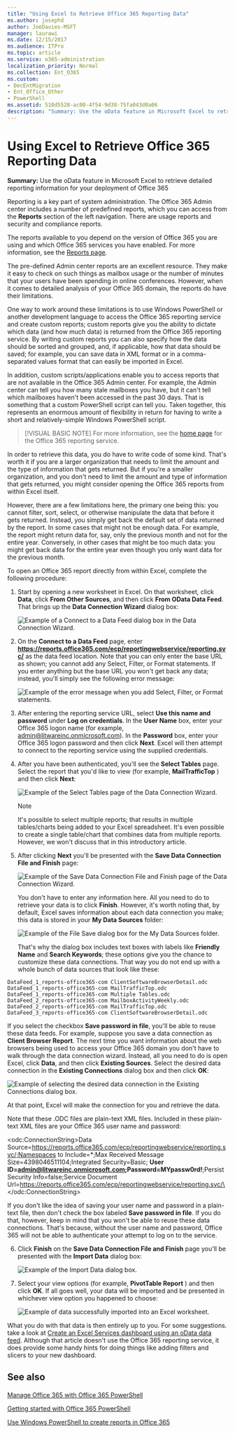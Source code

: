 ```yaml
---
title: "Using Excel to Retrieve Office 365 Reporting Data"
ms.author: josephd
author: JoeDavies-MSFT
manager: laurawi
ms.date: 12/15/2017
ms.audience: ITPro
ms.topic: article
ms.service: o365-administration
localization_priority: Normal
ms.collection: Ent_O365
ms.custom:
- DecEntMigration
- Ent_Office_Other
- PowerShell
ms.assetid: 510d5528-ac00-4f54-9d38-75fa043d0a06
description: "Summary: Use the oData feature in Microsoft Excel to retrieve detailed reporting information for your deployment of Office 365"
---
```


# Using Excel to Retrieve Office 365 Reporting Data

 **Summary:** Use the oData feature in Microsoft Excel to retrieve detailed reporting information for your deployment of Office 365
  
Reporting is a key part of system administration. The Office 365 Admin center includes a number of predefined reports, which you can access from the **Reports** section of the left navigation. There are usage reports and security and compliance reports.
  
The reports available to you depend on the version of Office 365 you are using and which Office 365 services you have enabled. For more information, see the [Reports page](https://technet.microsoft.com/en-us/library/office-365-reports.aspx).
  
The pre-defined Admin center reports are an excellent resource. They make it easy to check on such things as mailbox usage or the number of minutes that your users have been spending in online conferences. However, when it comes to detailed analysis of your Office 365 domain, the reports do have their limitations.
  
One way to work around these limitations is to use Windows PowerShell or another development language to access the Office 365 reporting service and create custom reports; custom reports give you the ability to dictate which data (and how much data) is returned from the Office 365 reporting service. By writing custom reports you can also specify how the data should be sorted and grouped, and, if applicable, how that data should be saved; for example, you can save data in XML format or in a comma-separated values format that can easily be imported in Excel. 
  
In addition, custom scripts/applications enable you to access reports that are not available in the Office 365 Admin center. For example, the Admin center can tell you how many stale mailboxes you have, but it can't tell which mailboxes haven't been accessed in the past 30 days. That is something that a custom PowerShell script can tell you. Taken together, this represents an enormous amount of flexibility in return for having to write a short and relatively-simple Windows PowerShell script.
  
> [!VISUAL BASIC NOTE]
> For more information, see the [home page](https://msdn.microsoft.com/en-us/library/office/jj984325%28v=office.15%29.aspx) for the Office 365 reporting service.
  
In order to retrieve this data, you do have to write code of some kind. That's worth it if you are a larger organization that needs to limit the amount and the type of information that gets returned. But if you're a smaller organization, and you don't need to limit the amount and type of information that gets returned, you might consider opening the Office 365 reports from within Excel itself.
  
However, there are a few limitations here, the primary one being this: you cannot filter, sort, select, or otherwise manipulate the data that before it gets returned. Instead, you simply get back the default set of data returned by the report. In some cases that might not be enough data. For example, the report might return data for, say, only the previous month and not for the entire year. Conversely, in other cases that might be too much data: you might get back data for the entire year even though you only want data for the previous month.
  
To open an Office 365 report directly from within Excel, complete the following procedure:
  
1. Start by opening a new worksheet in Excel. On that worksheet, click **Data**, click **From Other Sources**, and then click **From OData Data Feed**. That brings up the **Data Connection Wizard** dialog box:
    
     ![Example of a Connect to a Data Feed dialog box in the Data Connection Wizard.](images/o365_reporting_connect_data_feed.png)
  
2. On the **Connect to a Data Feed** page, enter **https://reports.office365.com/ecp/reportingwebservice/reporting.svc/** as the data feed location. Note that you can only enter the base URL as shown; you cannot add any Select, Filter, or Format statements. If you enter anything but the base URL you won't get back any data; instead, you'll simply see the following error message:
    
     ![Example of the error message when you add Select, Filter, or Format statements.](images/o365_reporting_incorrect_data_feed.png)
  
3. After entering the reporting service URL, select **Use this name and password** under **Log on credentials**. In the **User Name** box, enter your Office 365 logon name (for example, admin@litwareinc.onmicrosoft.com). In the **Password** box, enter your Office 365 logon password and then click **Next**. Excel will then attempt to connect to the reporting service using the supplied credentials.
    
4. After you have been authenticated, you'll see the **Select Tables** page. Select the report that you'd like to view (for example, **MailTrafficTop** ) and then click **Next**:
    
     ![Example of the Select Tables page of the Data Connection Wizard.](images/o365_reporting_select_tables.png)
  
    > [!NOTE]
    > It's possible to select multiple reports; that results in multiple tables/charts being added to your Excel spreadsheet. It's even possible to create a single table/chart that combines data from multiple reports. However, we won't discuss that in this introductory article. 
  
5. After clicking **Next** you'll be presented with the **Save Data Connection File and Finish** page:
    
     ![Example of the Save Data Connection File and Finish page of the Data Connection Wizard.](images/o365_reporting_odata_finish.png)
  
    You don't have to enter any information here. All you need to do to retrieve your data is to click **Finish**. However, it's worth noting that, by default, Excel saves information about each data connection you make; this data is stored in your **My Data Sources** folder:
    
     ![Example of the File Save dialog box for the My Data Sources folder.](images/o365_reporting_save_data_source.png)
  
    That's why the dialog box includes text boxes with labels like **Friendly Name** and **Search Keywords**; these options give you the chance to customize these data connections. That way you do not end up with a whole bunch of data sources that look like these:
    
  ```
  DataFeed_1_reports-office365-com ClientSoftwareBrowserDetail.odc
DataFeed_1_reports-office365-com MailTrafficTop.odc
DataFeed_1_reports-office365-com Multiple Tables.odc
DataFeed_2_reports-office365-com MailboxActivityWeekly.odc
DataFeed_2_reports-office365-com MailTrafficTop.odc
DataFeed_3_reports-office365-com ClientSoftwareBrowserDetail.odc
  ```

If you select the checkbox **Save password in file**, you'll be able to reuse these data feeds. For example, suppose you save a data connection as **Client Browser Report**. The next time you want information about the web browsers being used to access your Office 365 domain you don't have to walk through the data connection wizard. Instead, all you need to do is open Excel, click **Data**, and then click **Existing Sources**. Select the desired data connection in the **Existing Connections** dialog box and then click **OK**:
    
![Example of selecting the desired data connection in the Existing Connections dialog box.](images/o365_reporting_select_connection.png)
  
At that point, Excel will make the connection for you and retrieve the data.
    
Note that these .ODC files are plain-text XML files. Included in these plain-text XML files are your Office 365 user name and password:
    
\<odc:ConnectionString>Data Source=https://reports.office365.com/ecp/reportingwebservice/reporting.svc/;Namespaces to Include=*;Max Received Message Size=4398046511104;Integrated Security=Basic; **User ID=admin@litwareinc.onmicrosoft.com;Password=MYpassw0rd!**;Persist Security Info=false;Service Document Url=https://reports.office365.com/ecp/reportingwebservice/reporting.svc/\</odc:ConnectionString>
    
If you don't like the idea of saving your user name and password in a plain-text file, then don't check the box labeled **Save password in file**. If you do that, however, keep in mind that you won't be able to reuse these data connections. That's because, without the user name and password, Office 365 will not be able to authenticate your attempt to log on to the service.
    
6. Click **Finish** on the **Save Data Connection File and Finish** page you'll be presented with the **Import Data** dialog box:
    
     ![Example of the Import Data dialog box.](images/o365_reporting_import_data.png)
  
7. Select your view options (for example, **PivotTable Report** ) and then click **OK**. If all goes well, your data will be imported and be presented in whichever view option you happened to choose:
    
     ![Example of data successfully imported into an Excel worksheet.](images/o365_reporting_sample_spreadsheet.png)
  
What you do with that data is then entirely up to you. For some suggestions. take a look at [Create an Excel Services dashboard using an oData data feed](https://technet.microsoft.com/en-us/library/jj873965%28v=office.15%29.aspx). Although that article doesn't use the Office 365 reporting service, it does provide some handy hints for doing things like adding filters and slicers to your new dashboard.
  
## See also

#### 

[Manage Office 365 with Office 365 PowerShell](manage-office-365-with-office-365-powershell.md)
  
[Getting started with Office 365 PowerShell](getting-started-with-office-365-powershell.md)
  
[Use Windows PowerShell to create reports in Office 365](use-windows-powershell-to-create-reports-in-office-365.md)

